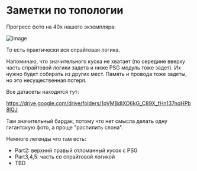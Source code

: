 # Заметки по топологии

Прогресс фото на 40x нашего экземпляра:

![image](https://user-images.githubusercontent.com/5828819/177399536-0306c18a-bb14-4ac2-9a7c-2738f15cf6f2.png)

То есть практически вся спрайтовая логика.

Напоминаю, что значительного куска не хватает (по середине вверху часть спрайтовой логики задета и ниже PSG модуль тоже задет). Их нужно будет собирать из других мест. Память и провода тоже задеты, но это несущественная потеря.

Все датасеты находятся тут:

https://drive.google.com/drive/folders/1pVMBdIXD6kG_C89X_fHn137nqHPb8lQJ

Там значительный бардак, потому что нет смысла делать одну гигантскую фото, а проще "распилить слона".

Немного легенды что там есть:
- Part2: верхний правый отломанный кусок с PSG
- Part3,4,5: часть со спрайтовой логикой
- TBD
